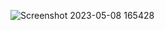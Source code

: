 ![Screenshot 2023-05-08 165428](https://github.com/Abhishake25/LetsGrowMore/assets/130451624/d38c6e6d-414a-4821-bcd0-910498428188)
